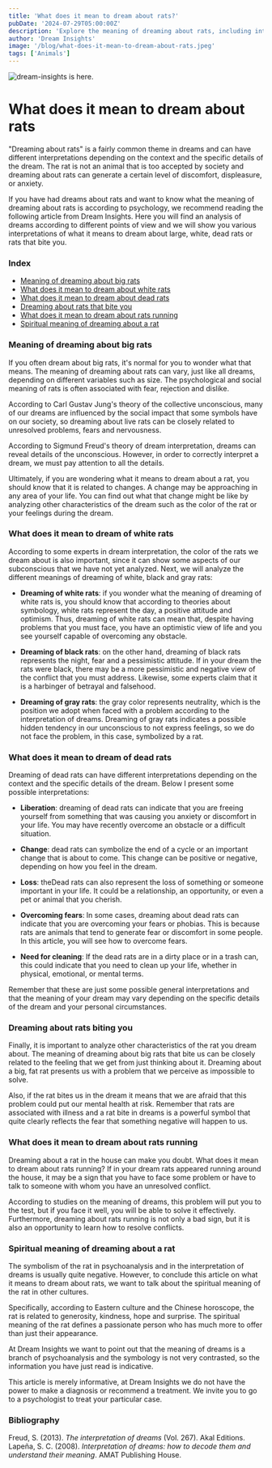 ```yaml
---
title: 'What does it mean to dream about rats?'
pubDate: '2024-07-29T05:00:00Z'
description: 'Explore the meaning of dreaming about rats, including interpretations of large, white, dead, biting, and running rats.'
author: 'Dream Insights'
image: '/blog/what-does-it-mean-to-dream-about-rats.jpeg'
tags: ['Animals']
---
```


![dream-insights is here.](/blog/what-does-it-mean-to-dream-about-rats.jpeg)

# What does it mean to dream about rats

"Dreaming about rats" is a fairly common theme in dreams and can have different interpretations depending on the context and the specific details of the dream. The rat is not an animal that is too accepted by society and dreaming about rats can generate a certain level of discomfort, displeasure, or anxiety.

If you have had dreams about rats and want to know what the meaning of dreaming about rats is according to psychology, we recommend reading the following article from Dream Insights. Here you will find an analysis of dreams according to different points of view and we will show you various interpretations of what it means to dream about large, white, dead rats or rats that bite you.

### Index

- [Meaning of dreaming about big rats](#meaning-of-dreaming-about-big-rats)
- [What does it mean to dream about white rats](#what-does-it-mean-to-dream-about-white-rats)
- [What does it mean to dream about dead rats](#what-does-it-mean-to-dream-about-dead-rats)
- [Dreaming about rats that bite you](#dreaming-about-rats-that-bite-you)
- [What does it mean to dream about rats running](#what-does-it-mean-to-dream-about-rats-running)
- [Spiritual meaning of dreaming about a rat](#spiritual-meaning-of-dreaming-about-a-rat)

### Meaning of dreaming about big rats

If you often dream about big rats, it's normal for you to wonder what that means. The meaning of dreaming about rats can vary, just like all dreams, depending on different variables such as size. The psychological and social meaning of rats is often associated with fear, rejection and dislike.

According to Carl Gustav Jung's theory of the collective unconscious, many of our dreams are influenced by the social impact that some symbols have on our society, so dreaming about live rats can be closely related to unresolved problems, fears and nervousness.

According to Sigmund Freud's theory of dream interpretation, dreams can reveal details of the unconscious. However, in order to correctly interpret a dream, we must pay attention to all the details.

Ultimately, if you are wondering what it means to dream about a rat, you should know that it is related to changes. A change may be approaching in any area of ​​your life. You can find out what that change might be like by analyzing other characteristics of the dream such as the color of the rat or your feelings during the dream.

### What does it mean to dream of white rats

According to some experts in dream interpretation, the color of the rats we dream about is also important, since it can show some aspects of our subconscious that we have not yet analyzed. Next, we will analyze the different meanings of dreaming of white, black and gray rats:

- **Dreaming of white rats**: if you wonder what the meaning of dreaming of white rats is, you should know that according to theories about symbology, white rats represent the day, a positive attitude and optimism. Thus, dreaming of white rats can mean that, despite having problems that you must face, you have an optimistic view of life and you see yourself capable of overcoming any obstacle.

- **Dreaming of black rats**: on the other hand, dreaming of black rats represents the night, fear and a pessimistic attitude. If in your dream the rats were black, there may be a more pessimistic and negative view of the conflict that you must address. Likewise, some experts claim that it is a harbinger of betrayal and falsehood.

- **Dreaming of gray rats**: the gray color represents neutrality, which is the position we adopt when faced with a problem according to the interpretation of dreams. Dreaming of gray rats indicates a possible hidden tendency in our unconscious to not express feelings, so we do not face the problem, in this case, symbolized by a rat.

### What does it mean to dream of dead rats

Dreaming of dead rats can have different interpretations depending on the context and the specific details of the dream. Below I present some possible interpretations:

- **Liberation**: dreaming of dead rats can indicate that you are freeing yourself from something that was causing you anxiety or discomfort in your life. You may have recently overcome an obstacle or a difficult situation.

- **Change**: dead rats can symbolize the end of a cycle or an important change that is about to come. This change can be positive or negative, depending on how you feel in the dream.

- **Loss**: theDead rats can also represent the loss of something or someone important in your life. It could be a relationship, an opportunity, or even a pet or animal that you cherish.

- **Overcoming fears**: In some cases, dreaming about dead rats can indicate that you are overcoming your fears or phobias. This is because rats are animals that tend to generate fear or discomfort in some people. In this article, you will see how to overcome fears.

- **Need for cleaning**: If the dead rats are in a dirty place or in a trash can, this could indicate that you need to clean up your life, whether in physical, emotional, or mental terms.

Remember that these are just some possible general interpretations and that the meaning of your dream may vary depending on the specific details of the dream and your personal circumstances.

### Dreaming about rats biting you

Finally, it is important to analyze other characteristics of the rat you dream about. The meaning of dreaming about big rats that bite us can be closely related to the feeling that we get from just thinking about it. Dreaming about a big, fat rat presents us with a problem that we perceive as impossible to solve.

Also, if the rat bites us in the dream it means that we are afraid that this problem could put our mental health at risk. Remember that rats are associated with illness and a rat bite in dreams is a powerful symbol that quite clearly reflects the fear that something negative will happen to us.

### What does it mean to dream about rats running

Dreaming about a rat in the house can make you doubt. What does it mean to dream about rats running? If in your dream rats appeared running around the house, it may be a sign that you have to face some problem or have to talk to someone with whom you have an unresolved conflict.

According to studies on the meaning of dreams, this problem will put you to the test, but if you face it well, you will be able to solve it effectively. Furthermore, dreaming about rats running is not only a bad sign, but it is also an opportunity to learn how to resolve conflicts.

### Spiritual meaning of dreaming about a rat

The symbolism of the rat in psychoanalysis and in the interpretation of dreams is usually quite negative. However, to conclude this article on what it means to dream about rats, we want to talk about the spiritual meaning of the rat in other cultures.

Specifically, according to Eastern culture and the Chinese horoscope, the rat is related to generosity, kindness, hope and surprise. The spiritual meaning of the rat defines a passionate person who has much more to offer than just their appearance.

At Dream Insights we want to point out that the meaning of dreams is a branch of psychoanalysis and the symbology is not very contrasted, so the information you have just read is indicative.

This article is merely informative, at Dream Insights we do not have the power to make a diagnosis or recommend a treatment. We invite you to go to a psychologist to treat your particular case.

### Bibliography

Freud, S. (2013). *The interpretation of dreams* (Vol. 267). Akal Editions. 
Lapeña, S. C. (2008). *Interpretation of dreams: how to decode them and understand their meaning*. AMAT Publishing House.